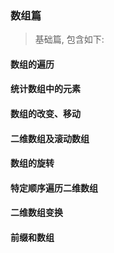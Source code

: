 ### 数组篇

> 基础篇, 包含如下:

#### 数组的遍历

#### 统计数组中的元素

#### 数组的改变、移动

#### 二维数组及滚动数组

#### 数组的旋转

#### 特定顺序遍历二维数组

#### 二维数组变换

#### 前缀和数组
